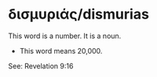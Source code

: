# δισμυριάς/dismurias
This word is a number. It is a noun.

* This word means 20,000.

See: Revelation 9:16
